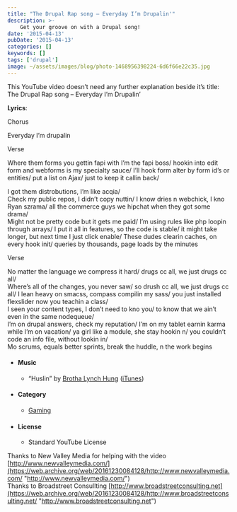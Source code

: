 ```yaml
---
title: "The Drupal Rap song – Everyday I’m Drupalin'"
description: >-
    Get your groove on with a Drupal song!
date: '2015-04-13'
pubDate: '2015-04-13'
categories: []
keywords: []
tags: ['drupal']
image: ~/assets/images/blog/photo-1468956398224-6d6f66e22c35.jpg
---
```


This YouTube video doesn’t need any further explanation beside it’s title: The Drupal Rap song – Everyday I’m Drupalin’

**Lyrics**:

Chorus

Everyday I’m drupalin

Verse

Where them forms you gettin fapi with I’m the fapi boss/ hookin into edit form and webforms is my specialty sauce/ I’ll hook form alter by form id’s or entities/ put a list on Ajax/ just to keep it callin back/

I got them distrobutions, I’m like acqia/  
Check my public repos, I didn’t copy nuttin/ I know dries n webchick, I kno Ryan szrama/ all the commerce guys we hipchat when they got some drama/  
Might not be pretty code but it gets me paid/ I’m using rules like php loopin through arrays/ I put it all in features, so the code is stable/ it might take longer, but next time I just click enable/ These dudes clearin caches, on every hook init/ queries by thousands, page loads by the minutes

Verse

No matter the language we compress it hard/ drugs cc all, we just drugs cc all/  
Where’s all of the changes, you never saw/ so drush cc all, we just drugs cc all/ I lean heavy on smacss, compass compilin my sass/ you just installed flexslider now you teachin a class/  
I seen your content types, I don’t need to kno you/ to know that we ain’t even in the same nodequeue/  
I’m on drupal answers, check my reputation/ I’m on my tablet earnin karma while I’m on vacation/ ya girl like a module, she stay hookin n/ you couldn’t code an info file, without lookin in/  
Mo scrums, equals better sprints, break the huddle, n the work begins

-   #### Music
    -   “Huslin” by [Brotha Lynch Hung](https://web.archive.org/web/20161230084128/https://www.youtube.com/channel/UCpjHcNrJxI1pgIiLdEwJbxg) ([iTunes](https://web.archive.org/web/20161230084128/https://www.youtube.com/cthru?c2b=itunes&key=AE_82TeCKAjp9R1_iWSq83suTuoVaFf_e4YONHOf8wmvAagWM1FkUets97VDpx8JZZFdHjtbmyGx0UPh7L5S8ura76JhV3w3Q_Qzjz2CFiTcpdwfxukKYOKFz116g8034G1POAqpSzTpmbRapzkBOTR0KsrjbHMRM7SnGISc1yU2bWW840JeE6MiS05ZhrHvXF5frpDN_Vre&version=2&v=PWjcqE3QKBg))
-   #### Category
    
    -   [Gaming](https://web.archive.org/web/20161230084128/https://www.youtube.com/channel/UCOpNcN46UbXVtpKMrmU4Abg)
-   #### License
    
    -   Standard YouTube License

Thanks to New Valley Media for helping with the video [http://www.newvalleymedia.com/](https://web.archive.org/web/20161230084128/http://www.newvalleymedia.com/ "http://www.newvalleymedia.com/")  
Thanks to Broadstreet Consullting [http://www.broadstreetconsulting.net](https://web.archive.org/web/20161230084128/http://www.broadstreetconsulting.net/ "http://www.broadstreetconsulting.net")